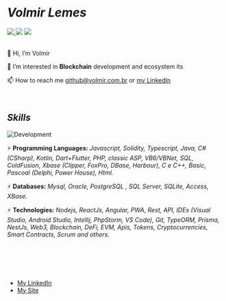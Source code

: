 # **_Volmir Lemes_**

<a href="mailto:github@volmir.com.br">
<img src="https://img.shields.io/badge/-github@volmir.com.br-c14438?color=blueviolet&style=plastic&logo=Gmail&logoColor=white&link=mailto:github@volmir.com.br&labelColor=red" />
</a> <a href="https://www.linkedin.com/in/volmirls/">
<img src="https://img.shields.io/badge/-Volmir_Lemes-blue?color=blueviolet&style=plastic&logo=Linkedin&logoColor=white&labelColor=blue&link=https://www.linkedin.com/in/volmirls/" /></a> <a href="https://www.linkedin.com/in/volmir/">
<img src="https://img.shields.io/badge/-Volmir-blue?style=plastic&color=blueviolet&logo=Twitter&labelColor=grey&logoColor=blue&link=https://www.linkedin.com/in/volmir/" /></a>  

<br />
<br />

👋 Hi, I’m Volmir

👀 I’m interested in **Blockchain** development and ecosystem its 

📫 How to reach me github@volmir.com.br or [my LinkedIn](https://www.linkedin.com/in/volmirls/)


<br />

## **_Skills_**
![Development](https://img.shields.io/badge/frontend_|_backend_|_mobile_|_blockchain-blue?color=orange&label=Development&logo=java&style=for-the-badge&labelColor=blueviolet)


⚡  **Programming Languages:** 
_Javascript, Solidity, Typescript, Java, C# (CSharp), Kotlin, Dart+Flutter, PHP, classic ASP, VB6/VBNet, SQL, ColdFusion, Xbase (Clipper, FoxPro, DBase, Harbour), C e C++, Basic, Pascoal (Delphi, Power House), Html._

⚡  **Databases:** 
_Mysql, Oracle, PostgreSQL , SQL Server, SQLite, Access, XBase._

⚡  **Technologies:** 
_Nodejs, ReactJs, Angular, PWA, Rest, API, IDEs (Visual Studio, Android Studio, Intellij, PhpStorm, VS Code), Git, TypeORM, Prisma, NestJs, Web3, Blockchain, DeFi, EVM, Apis, Tokens, Cryptocurrencies, Smart Contracts, Scrum and others._



<br />
<br />
<br />
<br />

* [My LinkedIn](https://www.linkedin.com/in/volmirls/)
* [My Site](http://www.volmir.com.br?o=github)




